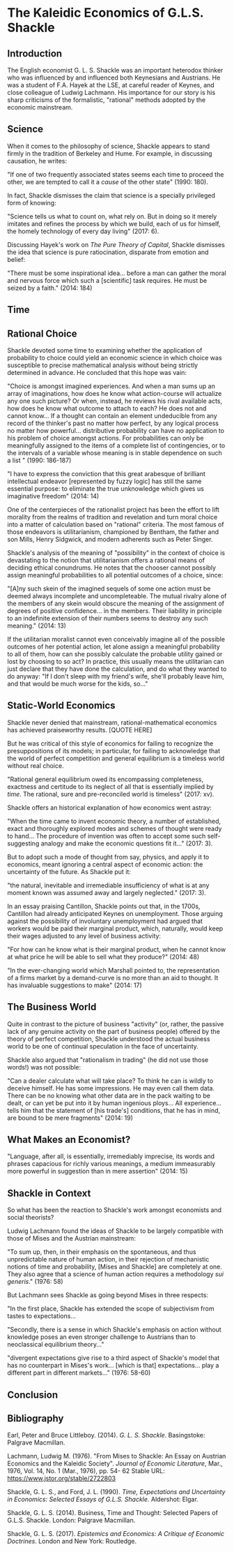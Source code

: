 # The Kaleidic Economics of G.L.S. Shackle


## Introduction

The English economist G. L. S. Shackle was an important heterodox thinker who
was influenced by and influenced both Keynesians and Austrians. 
He was a student of F.A. Hayek at the LSE, at careful reader of Keynes, and
close colleague of Ludwig Lachmann.
His importance for our story is his sharp criticisms of the formalistic,
"rational" methods adopted by the economic mainstream.


## Science

When it comes to the philosophy of science, Shackle appears to stand firmly in
the tradition of Berkeley and Hume. For example, in discussing causation, he
writes:

"If one of two frequently associated states seems each time to proceed the
other, we are tempted to call it a *cause* of the other state" (1990: 180).

In fact, Shackle dismisses the claim that science is a specially
privileged form of knowing:

"Science tells us what to count on, what rely on. But in doing so it merely
imitates and refines the process by which we build, each of us for himself, the
homely technology of every day living" (2017: 6).


Discussing Hayek's work on *The Pure Theory of Capital*, Shackle dismisses the
idea that science is pure ratiocination, disparate from emotion and belief:

"There must be some inspirational idea... before a man can gather the moral and
nervous force which such a [scientific] task requires. He must be seized by a
faith." (2014: 184)


## Time


## Rational Choice


Shackle devoted some time to examining whether the application of probability
to choice could yield an economic science in which choice was susceptible to
precise mathematical analysis without being strictly determined in advance. He
concluded that this hope was vain:

"Choice is amongst imagined experiences. And when a man sums up an array of
imaginations, how does he know what action-course will actualize any one such
picture? Or when, instead, he reviews his rival available acts, how does he
know what outcome to attach to each? He does not and cannot know...
If a thought can contain an element undeducible from any record of the
thinker's past no matter how perfect, by any logical process no matter how
powerful...
distributive probability can have no application to his problem of choice
amongst actions. For probabilities can only be meaningfully assigned to the
items of a complete list of contingencies, or to the intervals of a variable
whose meaning is in stable dependence on such a list
" (1990:
186-187)



"I have to express the conviction that this great arabesque of brilliant
intellectual endeavor [represented by fuzzy logic]
has still the same essential purpose: to eliminate the
true unknowledge which gives us imaginative freedom" (2014: 14)




One of the centerpieces of the rationalist project has been the effort to lift
morality from the realms of tradition and revelation and turn moral choice into
a matter of calculation based on "rational" criteria. The most famous of those
endeavors is utilitarianism, championed by Bentham, the father and son Mills,
Henry Sidgwick, and modern adherents such as Peter Singer.

Shackle's analysis of the meaning of "possibility" in the context of choice is
devastating to the notion that utilitarianism offers a rational means of
deciding ethical conundrums. He notes that the chooser cannot possibly assign
meaningful probabilities to all potential outcomes of a choice, since:

"[A]ny such skein of the imagined sequels of some one action must be deemed
always incomplete and uncompleteable. The mutual rivalry alone of the members
of any skein would obscure the meaning of the assignment of degrees of positive
confidence... in the members. Their liability in principle to an indefinite
extension of their numbers seems to destroy any such meaning." (2014: 13)

If the utilitarian moralist cannot even conceivably imagine all of the possible
outcomes of her potential action, let alone assign a meaningful probability to
all of them, how can she possibly calculate the probable utility gained or lost
by choosing to so act? In practice, this usually means the utilitarian can just
declare that they have done the calculation, and do what they wanted to do
anyway: "If I don't sleep with my friend's wife, she'll probably leave him, and
that would be much worse for the kids, so..."


## Static-World Economics

Shackle never denied that mainstream, rational-mathematical economics has
achieved praiseworthy results. [QUOTE HERE]

But he was critical of this style of economics for failing to recognize the
presuppositions of its models; in particular, for failing to acknowledge that
the world of perfect competition and general equilibrium is a timeless world
without real choice.

"Rational general equilibrium owed its encompassing completeness, exactness and
certitude to its neglect of all that is essentially implied by *time*. The
rational, sure and pre-reconciled world is timeless" (2017: xv).

Shackle offers an historical explanation of how economics went astray:

"When the time came to invent economic theory, a number of established, exact
and thoroughly explored modes and schemes of thought were ready to hand... The
procedure of invention was often to accept some such self-suggesting analogy
and make the economic questions fit it..." (2017: 3).

But to adopt such a mode of thought from say, physics, and apply it to
economics, meant ignoring a central aspect of economic action: the uncertainty
of the future. As Shackle put it:

"the natural, inevitable and irremediable insufficiency of what is at any
moment known was assumed away and largely neglected." (2017: 3).


In an essay praising Cantillon, Shackle points out that, in the 1700s,
Cantillon had already anticipated Keynes on unemployment. Those arguing against
the possibility of involuntary unemployment had argued that workers would be
paid their marginal product, which, naturally, would keep their wages adjusted
to any level of business activity:

"For how can he know what is their marginal product, when he cannot know at
what price he will be able to sell what they produce?" (2014: 48)


"In the ever-changing world which Marshall pointed to, the representation of a
firms market by a demand-curve is no more than an aid to thought. It has
invaluable suggestions to make" (2014: 17)


## The Business World

Quite in contrast to the picture of business "activity" (or, rather, the
passive lack of any genuine activity on the part of business people) offered by
the theory of perfect competition,
Shackle understood the actual business world to be one of continual speculation
in the face of uncertainty.

Shackle also argued that "rationalism in trading" (he did not use those words!)
was not possible:

"Can a dealer calculate what will take place? To think he can is wildly to
deceive himself. He has some impressions. He may even call them data. There can
be no knowing what other data are in the pack waiting to be dealt, or can yet
be put into it by human ingenious ploys... All experience... tells him that the
statement of [his trade's] conditions, that he has in mind, are bound to be
mere fragments" (2014: 19)


## What Makes an Economist?




"Language, after all, is essentially, irremediably imprecise, its words and
phrases capacious for richly various meanings, a medium immeasurably more
powerful in suggestion than in mere assertion" (2014: 15)



## Shackle in Context

So what has been the reaction to Shackle's work amongst economists and social
theorists?


Ludwig Lachmann found the ideas of Shackle to be largely compatible with those
of Mises and the Austrian mainstream:

"To sum up, then, in their emphasis on the spontaneous, and thus unpredictable
nature of human action, in their rejection of mechanistic notions of time and
probability, [Mises and Shackle] are completely at one. They also agree that
a science of human action requires a methodology *sui generis*." (1976: 58)

But Lachmann sees Shackle as going beyond Mises in three respects:

"In the first place, Shackle has extended the scope of subjectivism from tastes
to expectations...

"Secondly, there is a sense in which Shackle's emphasis on action without
knowledge poses an even stronger challenge to Austrians than to neoclassical
equilibrium theory..."

"divergent expectations give rise to a third aspect of Shackle's model that has
no counterpart in Mises's work... [which is that] expectations... play a
different part in different markets..." (1976: 58-60)



## Conclusion


## Bibliography

Earl, Peter and Bruce Littleboy. (2014).
*G. L. S. Shackle*.
Basingstoke: Palgrave Macmillan.

Lachmann, Ludwig M. (1976).
"From Mises to Shackle:
An Essay on Austrian Economics and the Kaleidic Society".
*Journal of Economic Literature*,
Mar., 1976, Vol. 14, No. 1 (Mar., 1976), pp. 54- 62
Stable URL: https://www.jstor.org/stable/2722803


Shackle, G. L. S., and Ford, J. L. (1990).
*Time, Expectations and Uncertainty in Economics:
Selected Essays of G.L.S. Shackle*.
Aldershot: Elgar.

Shackle, G. L. S. (2014).
Business, Time and Thought: Selected Papers of G.L.S. Shackle.
London: Palgrave Macmillan.

Shackle, G. L. S. (2017).
*Epistemics and Economics: A Critique of Economic Doctrines*.
London and New York: Routledge.

